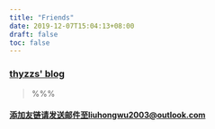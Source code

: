 ```yaml
---
title: "Friends"
date: 2019-12-07T15:04:13+08:00
draft: false
toc: false
---
```


### [thyzzs' blog](https://thyzzs.coding.me/)
>   %%%

#### 添加友链请发送邮件至liuhongwu2003@outlook.com